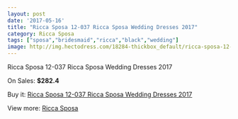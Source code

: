 ```yaml
---
layout: post
date: '2017-05-16'
title: "Ricca Sposa 12-037 Ricca Sposa Wedding Dresses 2017"
category: Ricca Sposa
tags: ["sposa","bridesmaid","ricca","black","wedding"]
image: http://img.hectodress.com/18284-thickbox_default/ricca-sposa-12-037-ricca-sposa-wedding-dresses-2013.jpg
---
```

Ricca Sposa 12-037 Ricca Sposa Wedding Dresses 2017

On Sales: **$282.4**
<a href="https://www.hectodress.com/ricca-sposa/8627-ricca-sposa-12-037-ricca-sposa-wedding-dresses-2013.html"><amp-img layout="responsive" width="600" height="600" src="//img.hectodress.com/18284-thickbox_default/ricca-sposa-12-037-ricca-sposa-wedding-dresses-2013.jpg" alt="Ricca Sposa 12-037 Ricca Sposa Wedding Dresses 2017 0" /></a>
<a href="https://www.hectodress.com/ricca-sposa/8627-ricca-sposa-12-037-ricca-sposa-wedding-dresses-2013.html"><amp-img layout="responsive" width="600" height="600" src="//img.hectodress.com/18286-thickbox_default/ricca-sposa-12-037-ricca-sposa-wedding-dresses-2013.jpg" alt="Ricca Sposa 12-037 Ricca Sposa Wedding Dresses 2017 1" /></a>
<a href="https://www.hectodress.com/ricca-sposa/8627-ricca-sposa-12-037-ricca-sposa-wedding-dresses-2013.html"><amp-img layout="responsive" width="600" height="600" src="//img.hectodress.com/18285-thickbox_default/ricca-sposa-12-037-ricca-sposa-wedding-dresses-2013.jpg" alt="Ricca Sposa 12-037 Ricca Sposa Wedding Dresses 2017 2" /></a>

Buy it: [Ricca Sposa 12-037 Ricca Sposa Wedding Dresses 2017](https://www.hectodress.com/ricca-sposa/8627-ricca-sposa-12-037-ricca-sposa-wedding-dresses-2013.html "Ricca Sposa 12-037 Ricca Sposa Wedding Dresses 2017")

View more: [Ricca Sposa](https://www.hectodress.com/145-ricca-sposa "Ricca Sposa")